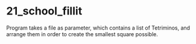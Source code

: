# 21_school_fillit
Program takes a file as parameter, which contains a list of Tetriminos, and arrange them in order to create the smallest square possible.
